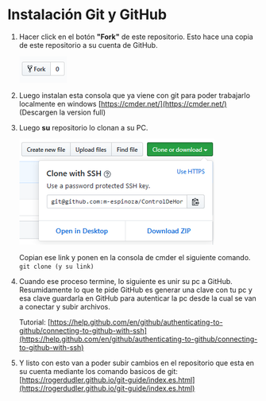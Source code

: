# Instalación Git y GitHub

1. Hacer click en el botón **"Fork"** de este repositorio. Esto hace una copia de este repositorio a su cuenta de GitHub. 

   ![alt Fork](https://github.com/m-espinoza/ControlDeHorasDeProyectos/blob/master/readmeimg/fork.png)

2. Luego instalan esta consola que ya viene con git para poder trabajarlo localmente en windows [https://cmder.net/](https://cmder.net/) (Descargen la version full)

3. Luego **su** repositorio lo clonan a su PC.  

   ![alt Clonar](https://github.com/m-espinoza/ControlDeHorasDeProyectos/blob/master/readmeimg/clonar.png)
   
   Copian ese link y ponen en la consola de cmder el siguiente comando. `git clone (y su link)`

4. Cuando ese proceso termine, lo siguiente es unir su pc a GitHub. Resumidamente lo que te pide GitHub es generar una clave con tu pc y esa clave guardarla en GitHub para autenticar la pc desde la cual se van a conectar y subir archivos.
   
   Tutorial: [https://help.github.com/en/github/authenticating-to-github/connecting-to-github-with-ssh](https://help.github.com/en/github/authenticating-to-github/connecting-to-github-with-ssh)

5. Y listo con esto van a poder subir cambios en el repositorio que esta en su cuenta mediante los comando basicos de git: [https://rogerdudler.github.io/git-guide/index.es.html](https://rogerdudler.github.io/git-guide/index.es.html)
